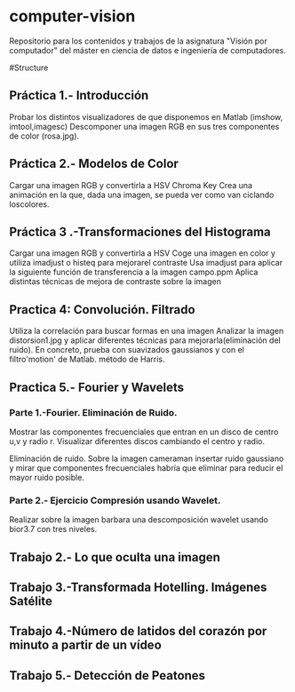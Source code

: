# computer-vision
Repositorio para los contenidos y trabajos de la asignatura "Visión por computador" del máster en ciencia de datos e ingeniería de computadores. 

#Structure

## Práctica 1.- Introducción 
Probar los distintos visualizadores de que disponemos en Matlab (imshow, imtool,imagesc)
Descomponer una imagen RGB en sus tres componentes de color (rosa.jpg).

## Práctica 2.- Modelos de Color
Cargar una imagen RGB y convertirla a HSV
Chroma Key
Crea una animación en la que, dada una imagen, se pueda ver como van ciclando loscolores. 


## Práctica 3 .-Transformaciones del Histograma
Cargar una imagen RGB y convertirla a HSV
Coge una imagen en color y utiliza imadjust o histeq para mejorarel contraste
Usa imadjust para aplicar la siguiente función de transferencia a la imagen campo.ppm
Aplica distintas técnicas de mejora de contraste sobre la imagen

## Practica 4: Convolución. Filtrado
Utiliza la correlación para buscar formas en una imagen
Analizar   la   imagen   distorsion1.jpg   y   aplicar   diferentes   técnicas   para   mejorarla(eliminación del ruido). En concreto, prueba con suavizados gaussianos y con el filtro'motion' de Matlab.
método de Harris.

## Practica 5.- Fourier y Wavelets

### Parte 1.-Fourier. Eliminación de Ruido.
Mostrar las componentes frecuenciales que entran en un disco de centro u,v y radio r. Visualizar diferentes discos cambiando el centro y radio.

Eliminación de ruido. Sobre la imagen cameraman insertar ruido gaussiano y mirar que componentes frecuenciales habría que eliminar para reducir el mayor ruido posible.

### Parte 2.- Ejercicio Compresión usando Wavelet.
Realizar sobre la imagen barbara una descomposición wavelet usando bior3.7 con tres niveles.

## Trabajo 2.- Lo que oculta una imagen
## Trabajo 3.-Transformada Hotelling. Imágenes Satélite
## Trabajo 4.-Número de latidos del corazón por minuto a partir de un vídeo
## Trabajo 5.- Detección de Peatones
